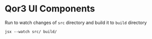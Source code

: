Qor3 UI Components
======


Run to watch changes of `src` directory and build it to `build` directory

```
jsx --watch src/ build/
```


